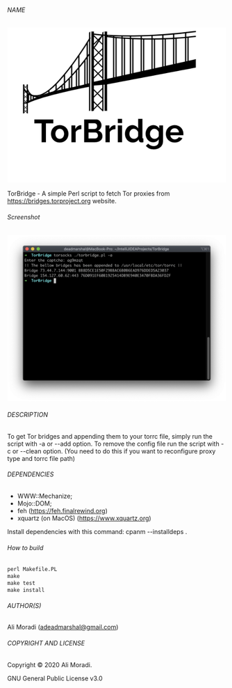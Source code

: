 ###### NAME

![TorBridge Icon](https://github.com/deadmarshal/TorBridge/raw/master/icon.png)

TorBridge - A simple Perl script to fetch Tor proxies from https://bridges.torproject.org website.

###### Screenshot

![Image of TorBridge](https://github.com/deadmarshal/TorBridge/blob/master/torbridge.png)

###### DESCRIPTION

To get Tor bridges and appending them to your torrc file, simply run the script with -a or --add option.
To remove the config file run the script with -c or --clean option. (You need to do this if you want to reconfigure proxy type and torrc file path)

###### DEPENDENCIES

* WWW::Mechanize;
* Mojo::DOM;
* feh (https://feh.finalrewind.org)
* xquartz (on MacOS) (https://www.xquartz.org)

Install dependencies with this command:
cpanm --installdeps .

###### How to build
```
perl Makefile.PL
make
make test
make install
```
###### AUTHOR(S)

Ali Moradi (adeadmarshal@gmail.com)

###### COPYRIGHT AND LICENSE

Copyright © 2020 Ali Moradi.

GNU General Public License v3.0
